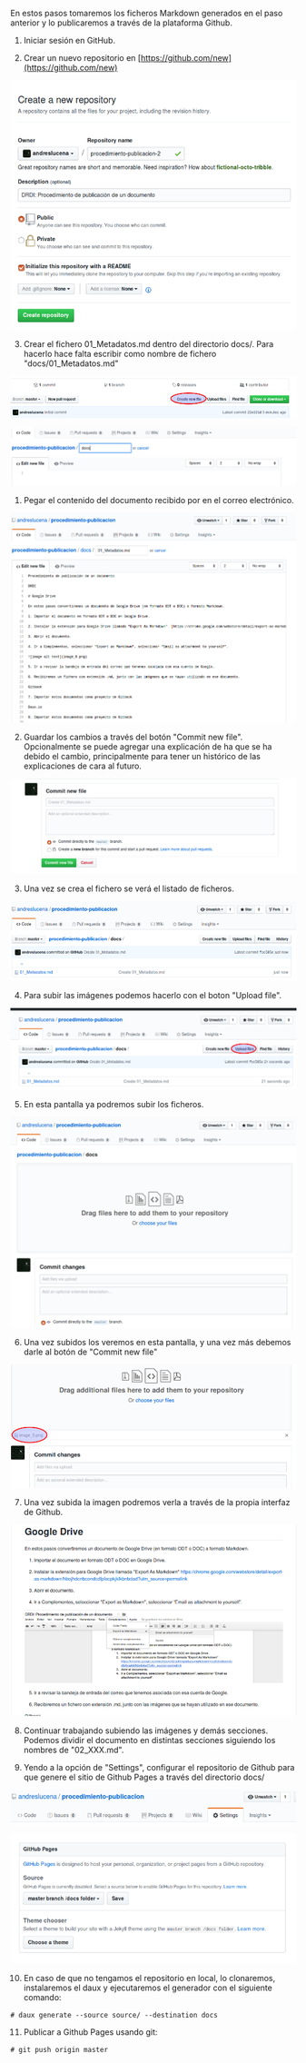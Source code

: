 En estos pasos tomaremos los ficheros Markdown generados en el paso anterior y lo publicaremos a través de la plataforma Github. 

1. Iniciar sesión en GitHub. 

2. Crear un nuevo repositorio en [https://github.com/new](https://github.com/new)

![image alt text](image_3.png)

3. Crear el fichero 01_Metadatos.md dentro del directorio docs/. Para hacerlo hace falta escribir como nombre de fichero "docs/01_Metadatos.md"

![image alt text](image_4.png)

![image alt text](image_5.png)

1. Pegar el contenido del documento recibido por en el correo electrónico. 

![image alt text](image_6.png)

2. Guardar los cambios a través del botón "Commit new file". Opcionalmente se puede agregar una explicación de ha que se ha debido el cambio, principalmente para tener un histórico de las explicaciones de cara al futuro. 

![image alt text](image_7.png)

3. Una vez se crea el fichero se verá el listado de ficheros. 

![image alt text](image_8.png)

4. Para subir las imágenes podemos hacerlo con el boton "Upload file". 

![image alt text](image_9.png)

5. En esta pantalla ya podremos subir los ficheros. 

![image alt text](image_10.png)

6. Una vez subidos los veremos en esta pantalla, y una vez más debemos darle al botón de "Commit new file" 

![image alt text](image_11.png)

7. Una vez subida la imagen podremos verla a través de la propia interfaz de Github. 

![image alt text](image_12.png)

8. Continuar trabajando subiendo las imágenes y demás secciones. Podemos dividir el documento en distintas secciones siguiendo los nombres de "02_XXX.md". 

9. Yendo a la opción de "Settings", configurar el repositorio de Github para que genere el sitio de Github Pages a través del directorio docs/ 

![image alt text](image_13.png)

![image alt text](image_14.png)

10. En caso de que no tengamos el repositorio en local, lo clonaremos, instalaremos el daux y ejecutaremos el generador con el siguiente comando: 

```
# daux generate --source source/ --destination docs
```

11. Publicar a Github Pages usando git:

```
# git push origin master 
```




